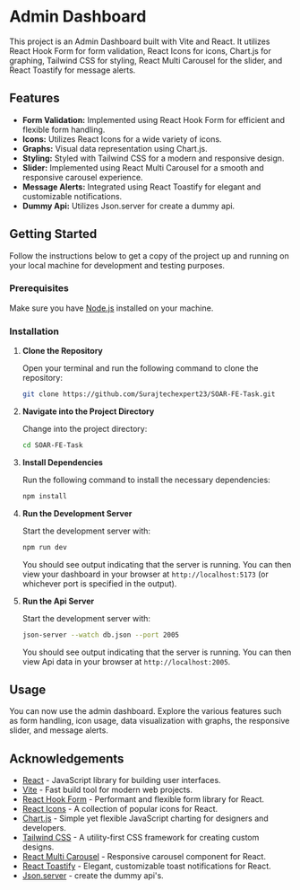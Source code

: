 # Admin Dashboard

This project is an Admin Dashboard built with Vite and React. It utilizes React Hook Form for form validation, React Icons for icons, Chart.js for graphing, Tailwind CSS for styling, React Multi Carousel for the slider, and React Toastify for message alerts.

## Features

- **Form Validation:** Implemented using React Hook Form for efficient and flexible form handling.
- **Icons:** Utilizes React Icons for a wide variety of icons.
- **Graphs:** Visual data representation using Chart.js.
- **Styling:** Styled with Tailwind CSS for a modern and responsive design.
- **Slider:** Implemented using React Multi Carousel for a smooth and responsive carousel experience.
- **Message Alerts:** Integrated using React Toastify for elegant and customizable notifications.
- **Dummy Api:** Utilizes Json.server for create a dummy api.

## Getting Started

Follow the instructions below to get a copy of the project up and running on your local machine for development and testing purposes.

### Prerequisites

Make sure you have [Node.js](https://nodejs.org/) installed on your machine.

### Installation

1. **Clone the Repository**

   Open your terminal and run the following command to clone the repository:

   ```bash
   git clone https://github.com/Surajtechexpert23/SOAR-FE-Task.git
   ```

2. **Navigate into the Project Directory**

   Change into the project directory:

   ```bash
   cd SOAR-FE-Task
   ```

3. **Install Dependencies**

   Run the following command to install the necessary dependencies:

   ```bash
   npm install
   ```

4. **Run the Development Server**

   Start the development server with:

   ```bash
   npm run dev
   ```

   You should see output indicating that the server is running. You can then view your dashboard in your browser at `http://localhost:5173` (or whichever port is specified in the output).

4. **Run the Api Server**

   Start the development server with:

   ```bash
   json-server --watch db.json --port 2005
   ```

   You should see output indicating that the server is running. You can then view Api data in your browser at `http://localhost:2005`.

## Usage

You can now use the admin dashboard. Explore the various features such as form handling, icon usage, data visualization with graphs, the responsive slider, and message alerts.


## Acknowledgements

- [React](https://reactjs.org/) - JavaScript library for building user interfaces.
- [Vite](https://vitejs.dev/) - Fast build tool for modern web projects.
- [React Hook Form](https://react-hook-form.com/) - Performant and flexible form library for React.
- [React Icons](https://react-icons.github.io/react-icons/) - A collection of popular icons for React.
- [Chart.js](https://www.chartjs.org/) - Simple yet flexible JavaScript charting for designers and developers.
- [Tailwind CSS](https://tailwindcss.com/) - A utility-first CSS framework for creating custom designs.
- [React Multi Carousel](https://github.com/Xolvio/react-multi-carousel) - Responsive carousel component for React.
- [React Toastify](https://fkhadra.github.io/react-toastify/) - Elegant, customizable toast notifications for React.
- [Json.server](https://www.npmjs.com/package/json-server) - create the dummy api's.
